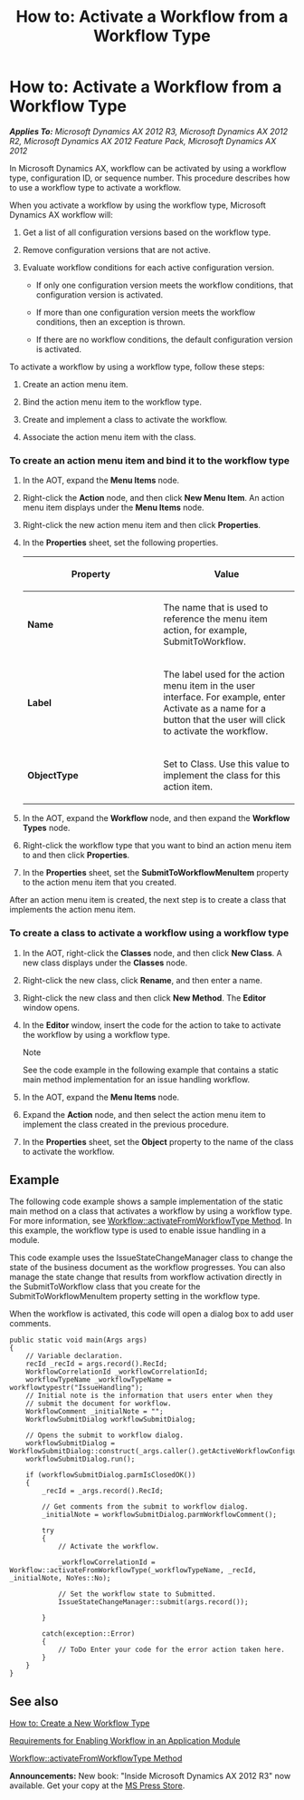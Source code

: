 ﻿---
title: 'How to: Activate a Workflow from a Workflow Type'
TOCTitle: 'How to: Activate a Workflow from a Workflow Type'
ms:assetid: bb54e1e7-e062-4150-bffa-eb2a846c1cfd
ms:mtpsurl: https://msdn.microsoft.com/en-us/library/Cc618309(v=AX.60)
ms:contentKeyID: 35249951
ms.date: 05/18/2015
mtps_version: v=AX.60
---

# How to: Activate a Workflow from a Workflow Type 


_**Applies To:** Microsoft Dynamics AX 2012 R3, Microsoft Dynamics AX 2012 R2, Microsoft Dynamics AX 2012 Feature Pack, Microsoft Dynamics AX 2012_

In Microsoft Dynamics AX, workflow can be activated by using a workflow type, configuration ID, or sequence number. This procedure describes how to use a workflow type to activate a workflow.

When you activate a workflow by using the workflow type, Microsoft Dynamics AX workflow will:

1.  Get a list of all configuration versions based on the workflow type.

2.  Remove configuration versions that are not active.

3.  Evaluate workflow conditions for each active configuration version.
    
      - If only one configuration version meets the workflow conditions, that configuration version is activated.
    
      - If more than one configuration version meets the workflow conditions, then an exception is thrown.
    
      - If there are no workflow conditions, the default configuration version is activated.

To activate a workflow by using a workflow type, follow these steps:

1.  Create an action menu item.

2.  Bind the action menu item to the workflow type.

3.  Create and implement a class to activate the workflow.

4.  Associate the action menu item with the class.

### To create an action menu item and bind it to the workflow type

1.  In the AOT, expand the **Menu Items** node.

2.  Right-click the **Action** node, and then click **New Menu Item**. An action menu item displays under the **Menu Items** node.

3.  Right-click the new action menu item and then click **Properties**.

4.  In the **Properties** sheet, set the following properties.
    
    <table>
    <colgroup>
    <col style="width: 50%" />
    <col style="width: 50%" />
    </colgroup>
    <thead>
    <tr class="header">
    <th><p>Property</p></th>
    <th><p>Value</p></th>
    </tr>
    </thead>
    <tbody>
    <tr class="odd">
    <td><p><strong>Name</strong></p></td>
    <td><p>The name that is used to reference the menu item action, for example, SubmitToWorkflow.</p></td>
    </tr>
    <tr class="even">
    <td><p><strong>Label</strong></p></td>
    <td><p>The label used for the action menu item in the user interface. For example, enter Activate as a name for a button that the user will click to activate the workflow.</p></td>
    </tr>
    <tr class="odd">
    <td><p><strong>ObjectType</strong></p></td>
    <td><p>Set to Class. Use this value to implement the class for this action item.</p></td>
    </tr>
    </tbody>
    </table>


5.  In the AOT, expand the **Workflow** node, and then expand the **Workflow Types** node.

6.  Right-click the workflow type that you want to bind an action menu item to and then click **Properties**.

7.  In the **Properties** sheet, set the **SubmitToWorkflowMenuItem** property to the action menu item that you created.

After an action menu item is created, the next step is to create a class that implements the action menu item.

### To create a class to activate a workflow using a workflow type

1.  In the AOT, right-click the **Classes** node, and then click **New Class**. A new class displays under the **Classes** node.

2.  Right-click the new class, click **Rename**, and then enter a name.

3.  Right-click the new class and then click **New Method**. The **Editor** window opens.

4.  In the **Editor** window, insert the code for the action to take to activate the workflow by using a workflow type.
    

    > [!NOTE]
    > <P>See the code example in the following example that contains a static main method implementation for an issue handling workflow.</P>



5.  In the AOT, expand the **Menu Items** node.

6.  Expand the **Action** node, and then select the action menu item to implement the class created in the previous procedure.

7.  In the **Properties** sheet, set the **Object** property to the name of the class to activate the workflow.

## Example

The following code example shows a sample implementation of the static main method on a class that activates a workflow by using a workflow type. For more information, see [Workflow::activateFromWorkflowType Method](https://msdn.microsoft.com/en-us/library/gg812416\(v=ax.60\)). In this example, the workflow type is used to enable issue handling in a module.

This code example uses the IssueStateChangeManager class to change the state of the business document as the workflow progresses. You can also manage the state change that results from workflow activation directly in the SubmitToWorkflow class that you create for the SubmitToWorkflowMenuItem property setting in the workflow type.

When the workflow is activated, this code will open a dialog box to add user comments.

    public static void main(Args args)
    {
        // Variable declaration.
        recId _recId = args.record().RecId;
        WorkflowCorrelationId _workflowCorrelationId;
        workflowTypeName _workflowTypeName = workflowtypestr("IssueHandling");
        // Initial note is the information that users enter when they
        // submit the document for workflow.
        WorkflowComment _initialNote = "";
        WorkflowSubmitDialog workflowSubmitDialog;
     
        // Opens the submit to workflow dialog.
        workflowSubmitDialog = WorkflowSubmitDialog::construct(_args.caller().getActiveWorkflowConfiguration());
        workflowSubmitDialog.run();
     
        if (workflowSubmitDialog.parmIsClosedOK())
        {
            _recId = _args.record().RecId;
            
            // Get comments from the submit to workflow dialog.
            _initialNote = workflowSubmitDialog.parmWorkflowComment();
     
            try
            { 
                // Activate the workflow.
     
                _workflowCorrelationId = Workflow::activateFromWorkflowType(_workflowTypeName, _recId, _initialNote, NoYes::No);
                
                // Set the workflow state to Submitted.
                IssueStateChangeManager::submit(args.record());
            
            }
     
            catch(exception::Error)
            {
                // ToDo Enter your code for the error action taken here.
            }
        }
    }

## See also

[How to: Create a New Workflow Type](how-to-create-a-new-workflow-type.md)

[Requirements for Enabling Workflow in an Application Module](requirements-for-enabling-workflow-in-an-application-module.md)

[Workflow::activateFromWorkflowType Method](https://msdn.microsoft.com/en-us/library/gg812416\(v=ax.60\))

  
**Announcements:** New book: "Inside Microsoft Dynamics AX 2012 R3" now available. Get your copy at the [MS Press Store](https://www.microsoftpressstore.com/store/inside-microsoft-dynamics-ax-2012-r3-9780735685109).

